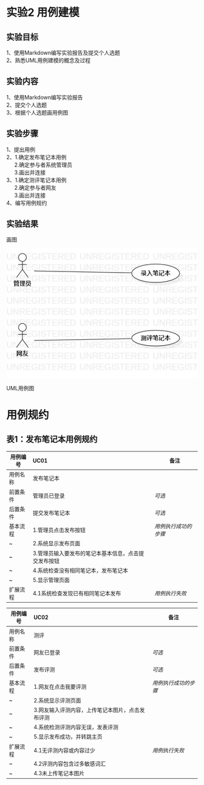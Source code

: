 # 实验2 用例建模
## 实验目标
1、使用Markdown编写实验报告及提交个人选题  
2、熟悉UML用例建模的概念及过程  
## 实验内容
1、使用Markdown编写实验报告  
2、提交个人选题  
3、根据个人选题画用例图  
## 实验步骤
1、提出用例  
2、1.确定发布笔记本用例  
&emsp;&ensp;2.确定参与者系统管理员  
&emsp;&ensp;3.画出并连接  
3、1.确定测评笔记本用例  
&emsp;&ensp;2.确定参与者网友  
&emsp;&ensp;3.画出并连接  
4、编写用例规约  
## 实验结果
画图

![用例图](./lab2_UML.jpg)

UML用例图

# 用例规约

## 表1：发布笔记本用例规约

用例编号  | UC01 | 备注  
-|:-|-  
用例名称  | 发布笔记本  |   
前置条件  |   管理员已登录   | *可选*   
后置条件  |   提交发布笔记本   | *可选*   
基本流程  | 1.管理员点击发布按钮  |*用例执行成功的步骤*    
~| 2.系统显示发布页面  |   
~| 3.管理员输入要发布的笔记本基本信息，点击提交发布按钮  |   
~| 4.系统检查没有相同笔记本，发布笔记本   |   
~| 5.显示管理页面   |  
扩展流程  | 4.1系统检查发现已有相同笔记本发布   |*用例执行失败*    


用例编号  | UC02 | 备注  
-|:-|-  
用例名称  | 测评  |   
前置条件  |   网友已登录   | *可选*   
后置条件  |   发布评测   | *可选*   
基本流程  | 1.网友在点击我要评测  |*用例执行成功的步骤*    
~| 2.系统显示评测页面  |   
~| 3.网友输入评测内容，上传笔记本图片，点击发布评测   |   
~| 4.系统检测评测内容无误，发表评测   |   
~| 5.显示发布成功，并转跳主页   |  
扩展流程  |4.1无评测内容或内容过少   |*用例执行失败*    
~| 4.2评测内容包含过多敏感词汇   |  
~| 4.3未上传笔记本图片   |
